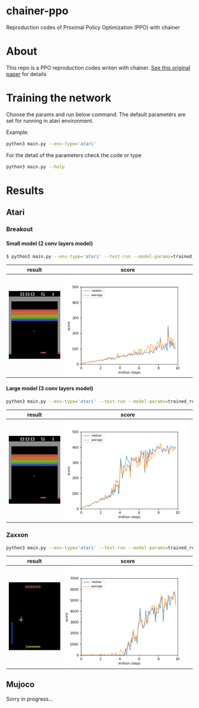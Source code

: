# chainer-ppo
Reproduction codes of Proximal Policy Optimization (PPO) with chainer

# About

This  repo is a PPO reproduction codes writen with chainer. [See this original paper](https://arxiv.org/abs/1707.06347) for details

# Training the network

Choose the params and run below command.
The default parameters are set for running in atari environment. 

Example:

```sh
python3 main.py --env-type='atari' 
```
For the detail of the parameters check the code or type 

```sh
python3 main.py --help
```

# Results
## Atari

### Breakout
#### Small model (2 conv layers model)

```sh
$ python3 main.py --env-type='atari' --test-run --model-params=trained_results/atari/breakout/small/final_model --atari-model-size='small'
```

|result|score|
|:---:|:---:|
| ![breakout_small_result](./trained_results/atari/breakout/small/breakout_small_result.gif) |![breakout_small_graph](./trained_results/atari/breakout/small/result.png)|


#### Large model (3 conv layers model)

```sh
python3 main.py --env-type='atari' --test-run --model-params=trained_results/atari/breakout/large/final_model --atari-model-size='large'
```

|result|score|
|:---:|:---:|
| ![breakout_large_result](./trained_results/atari/breakout/large/breakout_large_result.gif) |![breakout_large_graph](./trained_results/atari/breakout/large/result.png)|

### Zaxxon

```sh
python3 main.py --env-type='atari' --test-run --model-params=trained_results/atari/zaxxon/large/final_model --atari-model-size='large' --env='ZaxxonNoFrameskip-v4'
```

|result|score|
|:---:|:---:|
| ![zaxxon_large_result](./trained_results/atari/zaxxon/large/zaxxon_large_result.gif) |![zaxxon_large_graph](./trained_results/atari/zaxxon/large/result.png)|


## Mujoco
Sorry in progress...